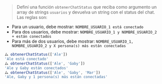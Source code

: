 > Definí una función `obtenerChatStatus` que reciba como argumento un array de strings `usuarios` y devuelva un string con el status del chat. Las reglas son:
>
- Para un usuario, debe mostrar: `NOMBRE_USUARIO_1 está conectado`
- Para dos usuarios, debe mostrar: `NOMBRE_USUARIO_1 y NOMBRE_USUARIO_2 + están conectados`
- Para más de dos usuarios, debe mostrar: `NOMBRE_USUARIO_1, NOMBRE_USUARIO_2 y X persona(s) más están conectadas`
>
```javascript
ム obtenerChatStatus(['Ale'])
'Ale está conectado'
ム obtenerChatStatus(['Ale', 'Gaby'])
'Ale y Gaby están conectados'
ム obtenerChatStatus(['Ale', 'Gaby', 'Mar'])
'Ale, Gaby y 1 persona(s) más están conectadas'
```